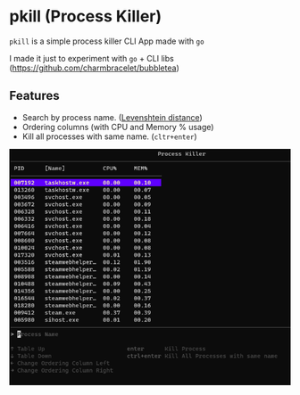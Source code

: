 # pkill (Process Killer)

`pkill` is a simple process killer CLI App made with `go`

I made it just to experiment with `go` + CLI libs (https://github.com/charmbracelet/bubbletea)

## Features

- Search by process name. ([Levenshtein distance](https://en.wikipedia.org/wiki/Levenshtein_distance))
- Ordering columns (with CPU and Memory % usage)
- Kill all processes with same name. (`cltr+enter`)

![Process Killer](image.png)